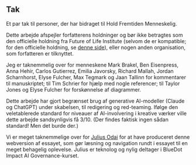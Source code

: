 ## Tak

Et par tak til personer, der har bidraget til Hold Fremtiden Menneskelig.

Dette arbejde afspejler forfatterens holdninger og bør ikke betragtes som den officielle holdning fra Future of Life Institute (selvom de er kompatible; for den officielle holdning, se [denne side](https://futureoflife.org/our-position-on-ai/)), eller nogen anden organisation, som forfatteren er tilknyttet.

Jeg er taknemmelig over for menneskene Mark Brakel, Ben Eisenpress, Anna Hehir, Carlos Gutierrez, Emilia Javorsky, Richard Mallah, Jordan Scharnhorst, Elyse Fulcher, Max Tegmark og Jaan Tallinn for kommentarer til manuskriptet; til Tim Schrier for hjælp med nogle referencer; til Taylor Jones og Elyse Fulcher for forskønnelse af diagrammer.

Dette arbejde har gjort begrænset brug af generative AI-modeller (Claude og ChatGPT) under skabelsen, til redigering og red-teaming. Ifølge den veletablerede standard for niveauer af AI-involvering i kreative værker ville dette arbejde sandsynligvis få 3/10. (Der findes faktisk ingen sådan standard! Men det burde der.)

Vi er meget taknemmelige over for [Julius Odai](https://www.linkedin.com/in/julius-odai/) for at have produceret denne webversion af essayet, som gør læsning og navigation rundt i essayet til en meget behagelig oplevelse. Julius er teknolog og nylig deltager i BlueDot Impact AI Governance-kurset.